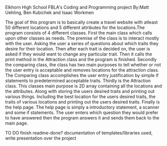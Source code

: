 Elkhorn High School FBLA's Coding and Programming project
By:Matt Uehling, Ben Kubichek and Isaac Workmen

The goal of this program is to basically create a travel website with atleast 50 different locations and 5 different attributes for the locations.The program consists of 4 different classes. 
First the main class which calls upon other classes as needs. The premise of the class is to interact mostly with the user. Asking the user a series of questions about which traits they desire for their location. Then after each trait is decided on, the user is asked if they would want to change any particular trait. Then it calls the print method in the Attraction class and the program is finished. 
Secondly the comparing class, the class has two main purposes to tell whether or not the user entry is acceptable and removes locations for the attraction class. The Comparing class accomplishes the user entry justification by simple if statements to predetermined acceptable traits.
Thirdly is the Attraction class. This classes main purpose is 2D array containing all the locations and the attributes. Along with storing the users desired traits and printing out various things. Including the best location for the users desired traits, the traits of various locations and printing out the users desired traits.
Finally is the help page. The help page is simply a introductory statement, a scanner and some if statements. The user enters which question they would prefer to have answered then the program answers it and sends them back to the main page.

TO DO
finish readme-done?
documentation of templates/libraries used, 
write presentation over the project
